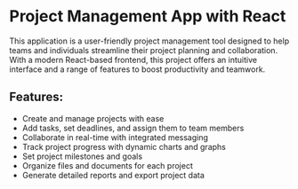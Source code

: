 # Project Management App with React

This application is a user-friendly project management tool designed to help teams and individuals streamline their project planning and collaboration. With a modern React-based frontend, this project offers an intuitive interface and a range of features to boost productivity and teamwork.

## Features:
- Create and manage projects with ease
- Add tasks, set deadlines, and assign them to team members
- Collaborate in real-time with integrated messaging
- Track project progress with dynamic charts and graphs
- Set project milestones and goals
- Organize files and documents for each project
- Generate detailed reports and export project data

